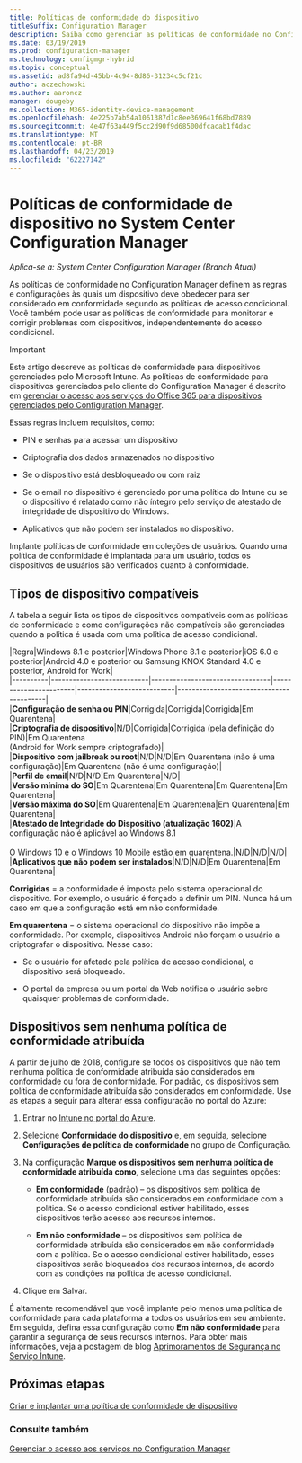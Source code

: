 ```yaml
---
title: Políticas de conformidade do dispositivo
titleSuffix: Configuration Manager
description: Saiba como gerenciar as políticas de conformidade no Configuration Manager para tornar aos dispositivos em conformidade políticas de acesso condicional.
ms.date: 03/19/2019
ms.prod: configuration-manager
ms.technology: configmgr-hybrid
ms.topic: conceptual
ms.assetid: ad8fa94d-45bb-4c94-8d86-31234c5cf21c
author: aczechowski
ms.author: aaroncz
manager: dougeby
ms.collection: M365-identity-device-management
ms.openlocfilehash: 4e225b7ab54a1061387d1c8ee369641f68bd7889
ms.sourcegitcommit: 4e47f63a449f5cc2d90f9d68500dfcacab1f4dac
ms.translationtype: MT
ms.contentlocale: pt-BR
ms.lasthandoff: 04/23/2019
ms.locfileid: "62227142"
---
```

# <a name="device-compliance-policies-in-system-center-configuration-manager"></a>Políticas de conformidade de dispositivo no System Center Configuration Manager

*Aplica-se a: System Center Configuration Manager (Branch Atual)*

As políticas de conformidade no Configuration Manager definem as regras e configurações às quais um dispositivo deve obedecer para ser considerado em conformidade segundo as políticas de acesso condicional. Você também pode usar as políticas de conformidade para monitorar e corrigir problemas com dispositivos, independentemente do acesso condicional.  


> [!IMPORTANT]  
>  Este artigo descreve as políticas de conformidade para dispositivos gerenciados pelo Microsoft Intune. As políticas de conformidade para dispositivos gerenciados pelo cliente do Configuration Manager é descrito em [gerenciar o acesso aos serviços do Office 365 para dispositivos gerenciados pelo Configuration Manager](/sccm/protect/deploy-use/manage-access-to-o365-services-for-pcs-managed-by-sccm).  

 Essas regras incluem requisitos, como:  

-   PIN e senhas para acessar um dispositivo  

-   Criptografia dos dados armazenados no dispositivo  

-   Se o dispositivo está desbloqueado ou com raiz  

-   Se o email no dispositivo é gerenciado por uma política do Intune ou se o dispositivo é relatado como não íntegro pelo serviço de atestado de integridade de dispositivo do Windows.  

-   Aplicativos que não podem ser instalados no dispositivo.  


 Implante políticas de conformidade em coleções de usuários. Quando uma política de conformidade é implantada para um usuário, todos os dispositivos de usuários são verificados quanto à conformidade.  



## <a name="supported-device-types"></a>Tipos de dispositivo compatíveis

 A tabela a seguir lista os tipos de dispositivos compatíveis com as políticas de conformidade e como configurações não compatíveis são gerenciadas quando a política é usada com uma política de acesso condicional.  

|Regra|Windows 8.1 e posterior|Windows Phone 8.1 e posterior|iOS 6.0 e posterior|Android 4.0 e posterior ou Samsung KNOX Standard 4.0 e posterior, Android for Work|  
|----------|---------------------------|---------------------------------|-----------------------|---------------------------|-----------------------------------------|  
|**Configuração de senha ou PIN**|Corrigida|Corrigida|Corrigida|Em Quarentena|  
|**Criptografia de dispositivo**|N/D|Corrigida|Corrigida (pela definição do PIN)|Em Quarentena<br>(Android for Work sempre criptografado)|  
|**Dispositivo com jailbreak ou root**|N/D|N/D|Em Quarentena (não é uma configuração)|Em Quarentena (não é uma configuração)|  
|**Perfil de email**|N/D|N/D|Em Quarentena|N/D|  
|**Versão mínima do SO**|Em Quarentena|Em Quarentena|Em Quarentena|Em Quarentena|  
|**Versão máxima do SO**|Em Quarentena|Em Quarentena|Em Quarentena|Em Quarentena|  
|**Atestado de Integridade do Dispositivo (atualização 1602)**|A configuração não é aplicável ao Windows 8.1<br /><br /> O Windows 10 e o Windows 10 Mobile estão em quarentena.|N/D|N/D|N/D|  
|**Aplicativos que não podem ser instalados**|N/D|N/D|Em Quarentena|Em Quarentena|

 **Corrigidas** = a conformidade é imposta pelo sistema operacional do dispositivo. Por exemplo, o usuário é forçado a definir um PIN. Nunca há um caso em que a configuração está em não conformidade.  

 **Em quarentena** = o sistema operacional do dispositivo não impõe a conformidade. Por exemplo, dispositivos Android não forçam o usuário a criptografar o dispositivo. Nesse caso:  

-   Se o usuário for afetado pela política de acesso condicional, o dispositivo será bloqueado.  

-   O portal da empresa ou um portal da Web notifica o usuário sobre quaisquer problemas de conformidade.  



## <a name="devices-without-any-assigned-compliance-policy"></a>Dispositivos sem nenhuma política de conformidade atribuída
<!--2520152-->
A partir de julho de 2018, configure se todos os dispositivos que não tem nenhuma política de conformidade atribuída são considerados em conformidade ou fora de conformidade. Por padrão, os dispositivos sem política de conformidade atribuída são considerados em conformidade. Use as etapas a seguir para alterar essa configuração no portal do Azure:

1. Entrar no [Intune no portal do Azure](https://aka.ms/intuneportal).  

2. Selecione **Conformidade do dispositivo** e, em seguida, selecione **Configurações de política de conformidade** no grupo de Configuração.  

3. Na configuração **Marque os dispositivos sem nenhuma política de conformidade atribuída como**, selecione uma das seguintes opções:  

     - **Em conformidade** (padrão) – os dispositivos sem política de conformidade atribuída são considerados em conformidade com a política. Se o acesso condicional estiver habilitado, esses dispositivos terão acesso aos recursos internos.  

     - **Em não conformidade** – os dispositivos sem política de conformidade atribuída são considerados em não conformidade com a política. Se o acesso condicional estiver habilitado, esses dispositivos serão bloqueados dos recursos internos, de acordo com as condições na política de acesso condicional.  

4. Clique em Salvar.  

É altamente recomendável que você implante pelo menos uma política de conformidade para cada plataforma a todos os usuários em seu ambiente. Em seguida, defina essa configuração como **Em não conformidade** para garantir a segurança de seus recursos internos. Para obter mais informações, veja a postagem de blog [Aprimoramentos de Segurança no Serviço Intune](https://aka.ms/compliance_policies).



## <a name="next-steps"></a>Próximas etapas  
[Criar e implantar uma política de conformidade de dispositivo](/sccm/mdm/deploy-use/create-compliance-policy)

### <a name="see-also"></a>Consulte também  
 [Gerenciar o acesso aos serviços no Configuration Manager](/sccm/protect/deploy-use/manage-access-to-services)
